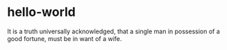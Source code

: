 # hello-world

It is a truth universally acknowledged, that a single man in possession of a good fortune, must be in want of a wife.
